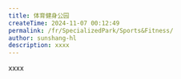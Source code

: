 ```yaml
---
title: 体育健身公园
createTime: 2024-11-07 00:12:49
permalink: /fr/SpecializedPark/Sports&Fitness/
author: sunshang-hl
description: xxxx
---
```


xxxx